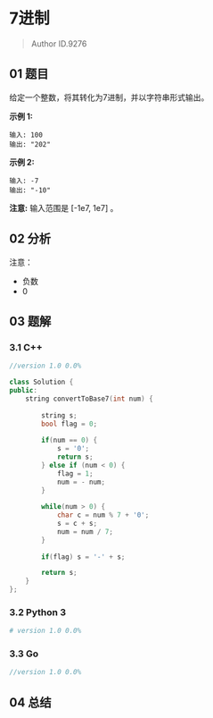 # 7进制
> Author ID.9276

## 01 题目

给定一个整数，将其转化为7进制，并以字符串形式输出。

**示例 1:**

```
输入: 100
输出: "202"
```

**示例 2:**

```
输入: -7
输出: "-10"
```

**注意:** 输入范围是 [-1e7, 1e7] 。

## 02 分析

注意：

- 负数
- 0

## 03 题解

### 3.1 C++

```c++
//version 1.0 0.0%

class Solution {
public:
    string convertToBase7(int num) {
        
        string s;
        bool flag = 0;
        
        if(num == 0) {
            s = '0';
            return s;
        } else if (num < 0) {
            flag = 1;
            num = - num;
        }
        
        while(num > 0) {
            char c = num % 7 + '0';
            s = c + s;
            num = num / 7;
        }
        
        if(flag) s = '-' + s;

        return s;
    }
};
```

### 3.2 Python 3

```python
# version 1.0 0.0%

```

### 3.3 Go

```Go
//version 1.0 0.0%

```



## 04 总结

